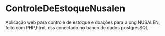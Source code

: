 # ControleDeEstoqueNusalen
Aplicação web para controle de estoque e doações para a ong NUSALEN, feito com PHP,html, css conectado no banco de dados postgresSQL
